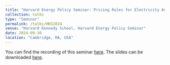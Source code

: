 ```yaml
---
title: "Harvard Energy Policy Seminar: Pricing Rules for Electricity Auctions with Non-Convexities"
collection: talks
type: "Seminar"
permalink: /talks/HKS2024
venue: "Harvard Kennedy School, Harvard Energy Policy Seminar"
date: 2024-09-30
location: "Cambridge, MA, USA"
---
```

You can find the recording of this seminar [here](https://www.belfercenter.org/event/pricing-rules-electricity-auctions-non-convexities).
The slides can be downloaded [here](https://NicolasStevens.github.io/files/MIT_LIDSseminar2024Vsent.pdf).
